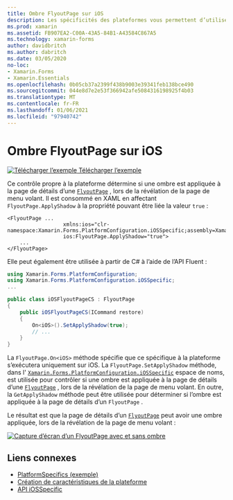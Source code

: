```yaml
---
title: Ombre FlyoutPage sur iOS
description: Les spécificités des plateformes vous permettent d’utiliser des fonctionnalités uniquement disponibles sur une plateforme spécifique, sans implémenter de convertisseurs ou d’effets personnalisés. Cet article explique comment utiliser le spécifique à la plateforme iOS qui contrôle si une ombre est appliquée à la page de détails d’un FlyoutPage, lors de la révélation de la page du menu volant.
ms.prod: xamarin
ms.assetid: FB907EA2-C00A-43A5-84B1-A43584C867A5
ms.technology: xamarin-forms
author: davidbritch
ms.author: dabritch
ms.date: 03/05/2020
no-loc:
- Xamarin.Forms
- Xamarin.Essentials
ms.openlocfilehash: 0b05cb37a2399f438b9003e39341feb138bce490
ms.sourcegitcommit: 044e8d7e2e53f366942afe5084316198925f4b03
ms.translationtype: MT
ms.contentlocale: fr-FR
ms.lasthandoff: 01/06/2021
ms.locfileid: "97940742"
---
```

# <a name="flyoutpage-shadow-on-ios"></a>Ombre FlyoutPage sur iOS

[![Télécharger l’exemple](~/media/shared/download.png) Télécharger l’exemple](https://docs.microsoft.com/samples/xamarin/xamarin-forms-samples/userinterface-platformspecifics)

Ce contrôle propre à la plateforme détermine si une ombre est appliquée à la page de détails d’une [`FlyoutPage`](xref:Xamarin.Forms.FlyoutPage) , lors de la révélation de la page de menu volant. Il est consommé en XAML en affectant `FlyoutPage.ApplyShadow` à la propriété pouvant être liée la valeur `true` :

```xaml
<FlyoutPage ...
                  xmlns:ios="clr-namespace:Xamarin.Forms.PlatformConfiguration.iOSSpecific;assembly=Xamarin.Forms.Core"
                  ios:FlyoutPage.ApplyShadow="true">
    ...
</FlyoutPage>
```

Elle peut également être utilisée à partir de C# à l’aide de l’API Fluent :

```csharp
using Xamarin.Forms.PlatformConfiguration;
using Xamarin.Forms.PlatformConfiguration.iOSSpecific;
...

public class iOSFlyoutPageCS : FlyoutPage
{
    public iOSFlyoutPageCS(ICommand restore)
    {
        On<iOS>().SetApplyShadow(true);
        // ...
    }
}
```

La `FlyoutPage.On<iOS>` méthode spécifie que ce spécifique à la plateforme s’exécutera uniquement sur iOS. La `FlyoutPage.SetApplyShadow` méthode, dans l' [`Xamarin.Forms.PlatformConfiguration.iOSSpecific`](xref:Xamarin.Forms.PlatformConfiguration.iOSSpecific) espace de noms, est utilisée pour contrôler si une ombre est appliquée à la page de détails d’une [`FlyoutPage`](xref:Xamarin.Forms.FlyoutPage) , lors de la révélation de la page de menu volant. En outre, la `GetApplyShadow` méthode peut être utilisée pour déterminer si l’ombre est appliquée à la page de détails d’un `FlyoutPage` .

Le résultat est que la page de détails d’un [`FlyoutPage`](xref:Xamarin.Forms.FlyoutPage) peut avoir une ombre appliquée, lors de la révélation de la page de menu volant :

[![Capture d’écran d’un FlyoutPage avec et sans ombre](flyoutpage-shadow-images/shadow.png "FlyoutPage avec et sans ombre")](flyoutpage-shadow-images/shadow-large.png#lightbox "FlyoutPage avec et sans ombre")

## <a name="related-links"></a>Liens connexes

- [PlatformSpecifics (exemple)](https://docs.microsoft.com/samples/xamarin/xamarin-forms-samples/userinterface-platformspecifics)
- [Création de caractéristiques de la plateforme](~/xamarin-forms/platform/platform-specifics/index.md#creating-platform-specifics)
- [API iOSSpecific](xref:Xamarin.Forms.PlatformConfiguration.iOSSpecific)
